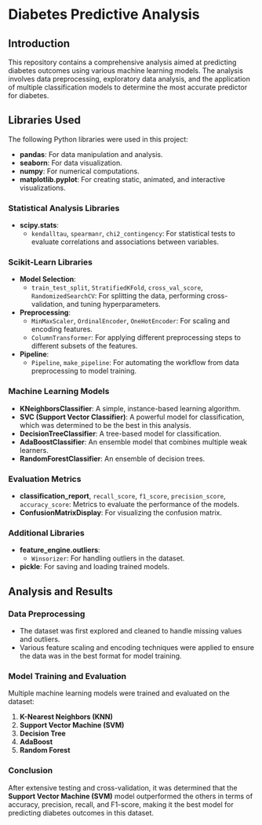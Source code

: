 
# Diabetes Predictive Analysis

## Introduction

This repository contains a comprehensive analysis aimed at predicting diabetes outcomes using various machine learning models. The analysis involves data preprocessing, exploratory data analysis, and the application of multiple classification models to determine the most accurate predictor for diabetes.

## Libraries Used

The following Python libraries were used in this project:

- **pandas**: For data manipulation and analysis.
- **seaborn**: For data visualization.
- **numpy**: For numerical computations.
- **matplotlib.pyplot**: For creating static, animated, and interactive visualizations.

### Statistical Analysis Libraries
- **scipy.stats**:
  - `kendalltau`, `spearmanr`, `chi2_contingency`: For statistical tests to evaluate correlations and associations between variables.

### Scikit-Learn Libraries
- **Model Selection**:
  - `train_test_split`, `StratifiedKFold`, `cross_val_score`, `RandomizedSearchCV`: For splitting the data, performing cross-validation, and tuning hyperparameters.
- **Preprocessing**:
  - `MinMaxScaler`, `OrdinalEncoder`, `OneHotEncoder`: For scaling and encoding features.
  - `ColumnTransformer`: For applying different preprocessing steps to different subsets of the features.
- **Pipeline**:
  - `Pipeline`, `make_pipeline`: For automating the workflow from data preprocessing to model training.

### Machine Learning Models
- **KNeighborsClassifier**: A simple, instance-based learning algorithm.
- **SVC (Support Vector Classifier)**: A powerful model for classification, which was determined to be the best in this analysis.
- **DecisionTreeClassifier**: A tree-based model for classification.
- **AdaBoostClassifier**: An ensemble model that combines multiple weak learners.
- **RandomForestClassifier**: An ensemble of decision trees.

### Evaluation Metrics
- **classification_report**, `recall_score`, `f1_score`, `precision_score`, `accuracy_score`: Metrics to evaluate the performance of the models.
- **ConfusionMatrixDisplay**: For visualizing the confusion matrix.

### Additional Libraries
- **feature_engine.outliers**:
  - `Winsorizer`: For handling outliers in the dataset.
- **pickle**: For saving and loading trained models.

## Analysis and Results

### Data Preprocessing
- The dataset was first explored and cleaned to handle missing values and outliers. 
- Various feature scaling and encoding techniques were applied to ensure the data was in the best format for model training.

### Model Training and Evaluation
Multiple machine learning models were trained and evaluated on the dataset:

1. **K-Nearest Neighbors (KNN)**
2. **Support Vector Machine (SVM)**
3. **Decision Tree**
4. **AdaBoost**
5. **Random Forest**

### Conclusion
After extensive testing and cross-validation, it was determined that the **Support Vector Machine (SVM)** model outperformed the others in terms of accuracy, precision, recall, and F1-score, making it the best model for predicting diabetes outcomes in this dataset.
